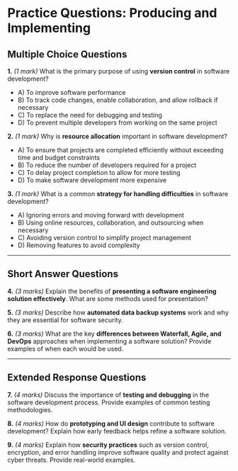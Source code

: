# **Practice Questions: Producing and Implementing**

## **Multiple Choice Questions**

**1.** *(1 mark)* What is the primary purpose of using **version control** in software development?  
   - A) To improve software performance  
   - B) To track code changes, enable collaboration, and allow rollback if necessary  
   - C) To replace the need for debugging and testing  
   - D) To prevent multiple developers from working on the same project  

**2.** *(1 mark)* Why is **resource allocation** important in software development?  
   - A) To ensure that projects are completed efficiently without exceeding time and budget constraints  
   - B) To reduce the number of developers required for a project  
   - C) To delay project completion to allow for more testing  
   - D) To make software development more expensive  

**3.** *(1 mark)* What is a common **strategy for handling difficulties** in software development?  
   - A) Ignoring errors and moving forward with development  
   - B) Using online resources, collaboration, and outsourcing when necessary  
   - C) Avoiding version control to simplify project management  
   - D) Removing features to avoid complexity  

---

## **Short Answer Questions**

**4.** *(3 marks)* Explain the benefits of **presenting a software engineering solution effectively**. What are some methods used for presentation?  

**5.** *(3 marks)* Describe how **automated data backup systems** work and why they are essential for software security.  

**6.** *(3 marks)* What are the key **differences between Waterfall, Agile, and DevOps** approaches when implementing a software solution? Provide examples of when each would be used.  

---

## **Extended Response Questions**

**7.** *(4 marks)* Discuss the importance of **testing and debugging** in the software development process. Provide examples of common testing methodologies.  

**8.** *(4 marks)* How do **prototyping and UI design** contribute to software development? Explain how early feedback helps refine a software solution.  

**9.** *(4 marks)* Explain how **security practices** such as version control, encryption, and error handling improve software quality and protect against cyber threats. Provide real-world examples.  
